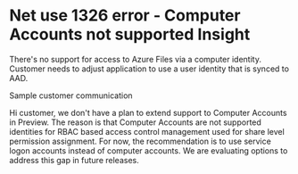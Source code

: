 <properties
pageTitle="Net use 1326 error - Computer Accounts not supported Insight"
description="Net use 1326 error - Computer Accounts not supported Insight"
infoBubbleText= "We detected that the customer is trying to access file share using a computer account."
service="microsoft.storage"
resource="storageAccounts"
authors="yagohel23"
ms.author="yagohel"
displayOrder=""
articleId="85756996-b184-46e6-8865-c7e0fa88d64c"
diagnosticScenario=""
selfHelpType="Diagnostics"
supportTopicIds=""
resourceTags=""
productPesIds=""
cloudEnvironments="Public"     ownershipId="Centennial_CloudNet_LoadBalancer"
/>

# Net use 1326 error - Computer Accounts not supported Insight
<!--issueDescription-->
There's no support for access to Azure Files via a computer identity.  Customer needs to adjust application to use a user identity that is synced to AAD.

Sample customer communication

Hi customer, we don't have a plan to extend support to Computer Accounts in Preview. The reason is that Computer Accounts are not supported identities for RBAC based access control management used for share level permission assignment. For now, the recommendation is to use service logon accounts instead of computer accounts. We are evaluating options to address this gap in future releases.
<!--/issueDescription-->
